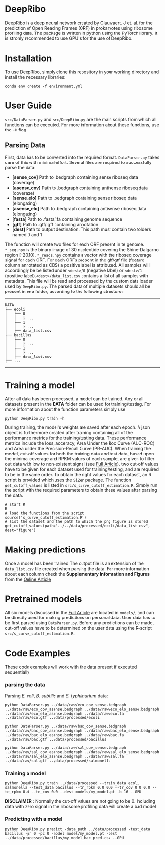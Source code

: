 # DeepRibo

DeepRibo is a deep neural network created by Clauwaert. J et. al. for the prediction of Open Reading Frames (ORF) in prokaryotes using ribosome profiling data. The package is written in python using the PyTorch library. It is stronly recommended to use GPU's for the use of DeepRibo.

# Installation

To use DeepRibo, simply clone this repository in your working directory and install the necessary libraries:

`conda env create -f environment.yml
` 

# User Guide

`src/DataParser.py` and `src/DeepRibo.py` are the main scripts from which all functions can be executed. For more information about these functions, use the  `-h` flag.

## Parsing Data
First, data has to be converted into the required format. `DataParser.py` takes care of this with minimal effort. Several files are required to successfully parse the data:

- **[sense_cov]**    Path to .bedgraph containing sense riboseq data (coverage)
- **[asense_cov]**   Path to .bedgraph containing antisense riboseq data (coverage)
- **[sense_elo]**    Path to .bedgraph containing sense riboseq data (elongating)
- **[asense_elo]**   Path to .bedgraph containing antisense riboseq data (elongating)
- **[fasta]**        Path to .fasta/.fa containing genome sequence
- **[gtf]**      Path to .gtf/.gff containing annotation
- **[dest]**  Path to output destination. This path must contain two folders
               named 0 and 1

The function will create two files for each ORF present in te genome. `*_seq.npy` is the binary image of 30 nucleotide covering the Shine-Dalgarno region  [-20,10]. `*_reads.npy` contains a vector with the riboseq coverage signal for each ORF. For each ORFs present in the gff/gtf file (feature column annotated as CDS) a positive label is attributed. All samples will accordingly be be listed under `<dest>/0` (negative label) or `<dest>/1` (positive label).`<dest>/data_list.csv` contains a list of all samples with metadata. This file will be read and processed by the custom data loader used by `DeepRibo.py`. The parsed data of multiple datasets should all be present in one folder, according to the following structure:

------------
    DATA
    ├── ecoli
    │   ├── 0
    │   │   ├ ...
    │   ├── 1
    │   │   ├ ...
    │   ├── data_list.csv
    ├── bacillus
    │   ├── 0
    │   │   ├ ...
    │   ├── 1
    │   │   ├ ...
    │   ├── data_list.csv
    ├── ...

----


# Training a model

After all data has been processed, a model can be trained. Any or all datasets present in the **DATA** folder can be used for training/testing. For more information about the function parameters simply use

`python DeepRibo.py train -h`

During training, the model's weights are saved after each epoch. A json object is furthermore created after training containing all of the performance metrics for the training/testing data. These performance metrics include the loss, acceracy, Area Under the Roc Curve (AUC-ROC) and Area under the Precision-Recall Curve (PR-AUC). When training the model, cut-off values for both the training data and test data, based upon the minimal coverage and RPKM values of each sample, are given to filter out data with low to non-existent signal (see [Full Article](.)). two cut-off values have to be given for each dataset used for training/testing, and are required to be in the same order. To obtain the right values for each dataset, an R script is provided which uses the `SiZer` package. The function `get_cutoff_values` is listed in `src/s_curve_cutoff_estimation.R`. Simply run the script with the required parameters to obtain these values after parsing the data.

	# start R	
	R
	# load the functions from the script
	source('s_curve_cutoff_estimation.R')
	# list the dataset and the path to which the png figure is stored
	get_cutoff_values(path="../../data/processed/ecoli/data_list.csv", dest="figure")
 
# Making predictions 

Once a model has been trained 
The output file is an extension of the `data_list.csv` file created when parsing the data. For more information about each column check the **Supplementary Information and Figures** from the [Online Article](.)


# Pretrained models

All six models discussed in the [Full Article](.) are located in `models/`, and can be directly used for making predictions on personal data. User data has to be first parsed using `DataParser.py`. Before any predictions can be made, cut-off values have to be determined on the user data using the R-script `src/s_curve_cutoff_estimation.R`.


# Code Examples
These code examples will work with the data present if executed sequentially

### parsing the data
Parsing *E. coli*, *B. subtilis* and *S. typhimurium* data:

`python DataParser.py ../data/raw/eco_cov_sense.bedgraph ../data/raw/eco_cov_asense.bedgraph ../data/raw/eco_elo_sense.bedgraph ../data/raw/eco_elo_asense.bedgraph ../data/raw/eco.fa ../data/raw/eco.gtf ../data/processed/ecoli`

`python DataParser.py ../data/raw/bac_cov_sense.bedgraph ../data/raw/bac_cov_asense.bedgraph ../data/raw/bac_elo_sense.bedgraph ../data/raw/bac_elo_asense.bedgraph ../data/raw/bac.fa ../data/raw/bac.gtf ../data/processed/bacillus`

`python DataParser.py ../data/raw/sal_cov_sense.bedgraph ../data/raw/sal_cov_asense.bedgraph ../data/raw/sal_elo_sense.bedgraph ../data/raw/sal_elo_asense.bedgraph ../data/raw/sal.fa ../data/raw/sal.gtf ../data/processed/salmonella`

### Training a model

`python DeepRibo.py train ../data/processed --train_data ecoli salmonella --test_data bacillus --tr_rpkm 0.0 0.0 --tr_cov 0.0 0.0 --te_rpkm 0.0 --te_cov 0.0 --dest models/my_model.pt -b 16 --GPU`

**DISCLAIMER** : Normally the cut-off values are not going to be 0. Including data with zero signal in the ribosome profiling data will create a bad model 
### Predicting with a model

`python DeepRibo.py predict -data_path ../data/processed -test_data bacillus -pr 0 -pc 0 -model model/my_model.pt -dest ../data/processed/bacillus/my_model_bac_pred.csv --GPU`

